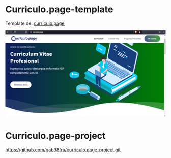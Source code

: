 # Curriculo.page-template
<p>Template de: <a href="https://curriculo.page" target="_blank">curriculo.page</a><p>

![](ima/curriculum.PNG)

# Curriculo.page-project
  https://github.com/gab98fra/curriculo.page-project.git
